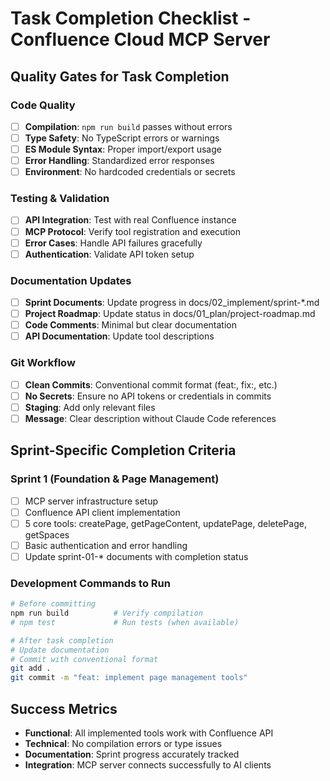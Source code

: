 # Task Completion Checklist - Confluence Cloud MCP Server

## Quality Gates for Task Completion

### Code Quality
- [ ] **Compilation**: `npm run build` passes without errors
- [ ] **Type Safety**: No TypeScript errors or warnings
- [ ] **ES Module Syntax**: Proper import/export usage
- [ ] **Error Handling**: Standardized error responses
- [ ] **Environment**: No hardcoded credentials or secrets

### Testing & Validation
- [ ] **API Integration**: Test with real Confluence instance
- [ ] **MCP Protocol**: Verify tool registration and execution
- [ ] **Error Cases**: Handle API failures gracefully
- [ ] **Authentication**: Validate API token setup

### Documentation Updates
- [ ] **Sprint Documents**: Update progress in docs/02_implement/sprint-*.md
- [ ] **Project Roadmap**: Update status in docs/01_plan/project-roadmap.md
- [ ] **Code Comments**: Minimal but clear documentation
- [ ] **API Documentation**: Update tool descriptions

### Git Workflow
- [ ] **Clean Commits**: Conventional commit format (feat:, fix:, etc.)
- [ ] **No Secrets**: Ensure no API tokens or credentials in commits
- [ ] **Staging**: Add only relevant files
- [ ] **Message**: Clear description without Claude Code references

## Sprint-Specific Completion Criteria

### Sprint 1 (Foundation & Page Management)
- [ ] MCP server infrastructure setup
- [ ] Confluence API client implementation
- [ ] 5 core tools: createPage, getPageContent, updatePage, deletePage, getSpaces
- [ ] Basic authentication and error handling
- [ ] Update sprint-01-* documents with completion status

### Development Commands to Run
```bash
# Before committing
npm run build          # Verify compilation
# npm test             # Run tests (when available)

# After task completion
# Update documentation
# Commit with conventional format
git add .
git commit -m "feat: implement page management tools"
```

## Success Metrics
- **Functional**: All implemented tools work with Confluence API
- **Technical**: No compilation errors or type issues
- **Documentation**: Sprint progress accurately tracked
- **Integration**: MCP server connects successfully to AI clients